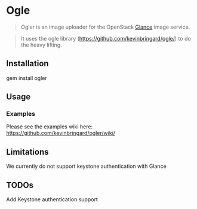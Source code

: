 # Ogle

> Ogler is an image uploader for the OpenStack [Glance](http://glance.openstack.org/) image service.

> It uses the ogle library (https://github.com/kevinbringard/ogle/) to do the heavy lifting.

## Installation

gem install ogler

## Usage

### Examples

Please see the examples wiki here: https://github.com/kevinbringard/ogler/wiki/

## Limitations

We currently do not support keystone authentication with Glance

## TODOs

Add Keystone authentication support
